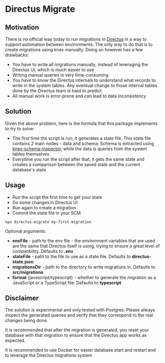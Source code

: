 # Directus Migrate

## Motivation
There is no official way today to run migrations in [Directus](https://github.com/directus/directus)
in a way to support automation between environments. The only way to do that is to create migrations using knex manually.
Doing so however has a few drawbacks:
* You have to write all migrations manually, instead of leveraging the Directus UI, which is much easier to use
* Writing manual queries is very time-consuming
* You have to know the Directus internals to understand what records to write in the system tables.
  Any eventual change to those internal tables done by the Directus team is hard to predict
* All manual work is error-prone and can lead to data inconsistency

## Solution
Given the above problem, here is the formula that this package implements to try to solve:
* The first time the script is run, it generates a state file. This state file contains 2 main nodes - data and schema.
  Schema is extracted using [knex-schema-inspector](https://github.com/knex/knex-schema-inspector), while the data is queries
  from the system tables themselves
* Everytime you run the script after that, it gets the same state and creates a comparison between the saved state and the current database's state

## Usage
- Run the script the first time to get your state
- Do some changes in Directus UI
- Run again to create a migration
- Commit the state file in your SCM

```console
npx directus-migrate my-first-migration
```

Optional arguments:
* **envFile** - path to the env file - the environment variables that are used 
are the same that Directus itself is using, trying to ensure a great level of compatibility. Defaults to **.env**
* **stateFile** - path to the file to use as a state file. Defaults to **directus-state.json**
* **migrationsDir** - path to the directory to write migrations in. Defaults to **src/migrations**
* **format** (javascript/typescript) - whether to generate the migration as a JavaScript or a TypeScript file. Defaults to **typescript**

## Disclaimer
The solution is experimental and only tested with Postgres. Please always inspect the generated queries and verify
that they correspond to the real changes being done. 

It is recommended that after the migration is generated, you reset your database with that migration
to ensure that the Directus app works as expected.

It is recommended to use Docker for easier database start and restart and to leverage the Directus migrations system
